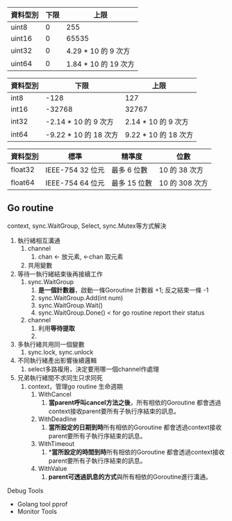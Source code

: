 | 資料型別   | 下限  | 上限                |
| ------ | --- | ----------------- |
| uint8  | 0   | 255               |
| uint16 | 0   | 65535             |
| uint32 | 0   | 4.29 * 10 的 9 次方  |
| uint64 | 0   | 1.84 * 10 的 19 次方 |

|資料型別|下限|上限|
|---|---|---|
|int8|-128|127|
|int16|-32768|32767|
|int32|-2.14 * 10 的 9 次方|2.14 * 10 的 9 次方|
|int64|-9.22 * 10 的 18 次方|9.22 * 10 的 18 次方|

|資料型別|標準|精準度|位數|
|---|---|---|---|
|float32|IEEE-754 32 位元|最多 6 位數|10 的 38 次方|
|float64|IEEE-754 64 位元|最多 15 位數|10 的 308 次方|


## Go routine

context, sync.WaitGroup, Select, sync.Mutex等方式解決

1. 執行緒相互溝通 
	1. channel
		1. chan <- 放元素,  <-chan 取元素
	2. 共用變數
2. 等待一執行緒結束後再接續工作
	1. sync.WaitGroup
		1. **是一個計數器**，啟動一條Goroutine 計數器 +1; 反之結束一條 -1
		2. sync.WaitGroup.Add(int num)
		3. sync.WaitGroup.Wait()
		4. sync.WaitGroup.Done() < for go routine report their status
	2. channel
		1. 利用**等待提取**
		2. 
3. 多執行緒共用同一個變數
	1. sync.lock, sync.unlock
4. 不同執行緒產出影響後續邏輯
	1. select多路複用，決定要用哪一個channel作處理
5. 兄弟執行緒間不求同生只求同死
	1. context，管理go routine 生命週期
		1. WithCancel
			1. **當parent呼叫cancel方法之後**，所有相依的Goroutine 都會透過context接收parent要所有子執行序結束的訊息。
		2. WithDeadline
			1. **當所設定的日期到時**所有相依的Goroutine 都會透過context接收parent要所有子執行序結束的訊息。
		3. WithTimeout
			1. ***當所設定的時間到時**所有相依的Goroutine 都會透過context接收parent要所有子執行序結束的訊息。
		4. WithValue
			1. **parent可透過訊息的方式**與所有相依的Goroutine進行溝通。


Debug Tools

- Golang tool pprof
- Monitor Tools